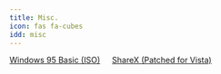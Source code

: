 ```yaml
---
title: Misc.
icon: fas fa-cubes
idd: misc
---
```


<a name="{{page.idd}}"></a>
<div class="columns">
      <a class="button is-rounded" href="https://cdn.discordapp.com/attachments/251863047587627008/438135851160174602/win95_en_basic.iso">
        <span class="icon is-small">
          <i class="fas fa-download"></i>
        </span>
        <span>Windows 95 Basic (ISO)</span>
      </a>
      <a class="button is-rounded disabled" href="">
        <span class="icon is-small">
          <i class="fas fa-download"></i>
        </span>
        <span>ShareX (Patched for Vista)</span>
      </a>
</div>
